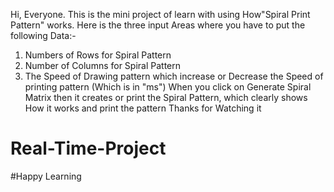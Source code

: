 Hi, Everyone. This is the mini project of learn with using How"Spiral Print Pattern" works. Here is the three input Areas where you have to put the following Data:-
1) Numbers of Rows for Spiral Pattern
2) Number of Columns for Spiral Pattern
3) The Speed of Drawing pattern which increase or Decrease the Speed of printing pattern (Which is in "ms")
When you click on Generate Spiral Matrix then it creates or print the Spiral Pattern, which clearly shows How it works and print the pattern
Thanks for Watching it 
# Real-Time-Project
#Happy Learning
